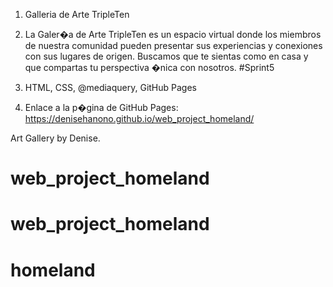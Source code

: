 1. Galleria de Arte TripleTen

2. La Galer�a de Arte TripleTen es un espacio virtual donde los miembros de nuestra comunidad pueden presentar sus experiencias y conexiones con sus lugares de origen. Buscamos que te sientas como en casa y que compartas tu perspectiva �nica con nosotros. #Sprint5

3. HTML, CSS, @mediaquery, GitHub Pages

4.  Enlace a la p�gina de GitHub Pages: https://denisehanono.github.io/web_project_homeland/

Art Gallery by Denise.
# web_project_homeland
# web_project_homeland
# homeland
